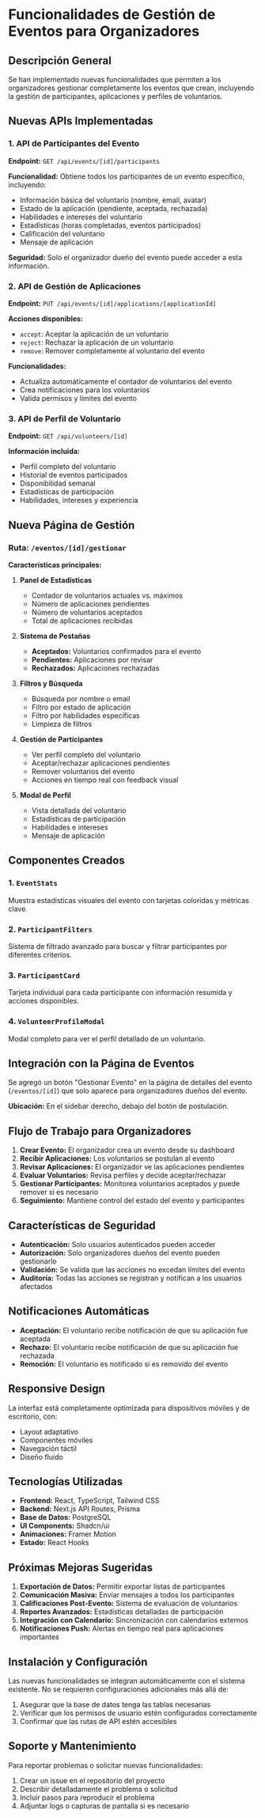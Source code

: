 # Funcionalidades de Gestión de Eventos para Organizadores

## Descripción General

Se han implementado nuevas funcionalidades que permiten a los organizadores gestionar completamente los eventos que crean, incluyendo la gestión de participantes, aplicaciones y perfiles de voluntarios.

## Nuevas APIs Implementadas

### 1. API de Participantes del Evento
**Endpoint:** `GET /api/events/[id]/participants`

**Funcionalidad:** Obtiene todos los participantes de un evento específico, incluyendo:
- Información básica del voluntario (nombre, email, avatar)
- Estado de la aplicación (pendiente, aceptada, rechazada)
- Habilidades e intereses del voluntario
- Estadísticas (horas completadas, eventos participados)
- Calificación del voluntario
- Mensaje de aplicación

**Seguridad:** Solo el organizador dueño del evento puede acceder a esta información.

### 2. API de Gestión de Aplicaciones
**Endpoint:** `PUT /api/events/[id]/applications/[applicationId]`

**Acciones disponibles:**
- `accept`: Aceptar la aplicación de un voluntario
- `reject`: Rechazar la aplicación de un voluntario
- `remove`: Remover completamente al voluntario del evento

**Funcionalidades:**
- Actualiza automáticamente el contador de voluntarios del evento
- Crea notificaciones para los voluntarios
- Valida permisos y límites del evento

### 3. API de Perfil de Voluntario
**Endpoint:** `GET /api/volunteers/[id]`

**Información incluida:**
- Perfil completo del voluntario
- Historial de eventos participados
- Disponibilidad semanal
- Estadísticas de participación
- Habilidades, intereses y experiencia

## Nueva Página de Gestión

### Ruta: `/eventos/[id]/gestionar`

**Características principales:**

1. **Panel de Estadísticas**
   - Contador de voluntarios actuales vs. máximos
   - Número de aplicaciones pendientes
   - Número de voluntarios aceptados
   - Total de aplicaciones recibidas

2. **Sistema de Pestañas**
   - **Aceptados:** Voluntarios confirmados para el evento
   - **Pendientes:** Aplicaciones por revisar
   - **Rechazados:** Aplicaciones rechazadas

3. **Filtros y Búsqueda**
   - Búsqueda por nombre o email
   - Filtro por estado de aplicación
   - Filtro por habilidades específicas
   - Limpieza de filtros

4. **Gestión de Participantes**
   - Ver perfil completo del voluntario
   - Aceptar/rechazar aplicaciones pendientes
   - Remover voluntarios del evento
   - Acciones en tiempo real con feedback visual

5. **Modal de Perfil**
   - Vista detallada del voluntario
   - Estadísticas de participación
   - Habilidades e intereses
   - Mensaje de aplicación

## Componentes Creados

### 1. `EventStats`
Muestra estadísticas visuales del evento con tarjetas coloridas y métricas clave.

### 2. `ParticipantFilters`
Sistema de filtrado avanzado para buscar y filtrar participantes por diferentes criterios.

### 3. `ParticipantCard`
Tarjeta individual para cada participante con información resumida y acciones disponibles.

### 4. `VolunteerProfileModal`
Modal completo para ver el perfil detallado de un voluntario.

## Integración con la Página de Eventos

Se agregó un botón "Gestionar Evento" en la página de detalles del evento (`/eventos/[id]`) que solo aparece para organizadores dueños del evento.

**Ubicación:** En el sidebar derecho, debajo del botón de postulación.

## Flujo de Trabajo para Organizadores

1. **Crear Evento:** El organizador crea un evento desde su dashboard
2. **Recibir Aplicaciones:** Los voluntarios se postulan al evento
3. **Revisar Aplicaciones:** El organizador ve las aplicaciones pendientes
4. **Evaluar Voluntarios:** Revisa perfiles y decide aceptar/rechazar
5. **Gestionar Participantes:** Monitorea voluntarios aceptados y puede remover si es necesario
6. **Seguimiento:** Mantiene control del estado del evento y participantes

## Características de Seguridad

- **Autenticación:** Solo usuarios autenticados pueden acceder
- **Autorización:** Solo organizadores dueños del evento pueden gestionarlo
- **Validación:** Se valida que las acciones no excedan límites del evento
- **Auditoría:** Todas las acciones se registran y notifican a los usuarios afectados

## Notificaciones Automáticas

- **Aceptación:** El voluntario recibe notificación de que su aplicación fue aceptada
- **Rechazo:** El voluntario recibe notificación de que su aplicación fue rechazada
- **Remoción:** El voluntario es notificado si es removido del evento

## Responsive Design

La interfaz está completamente optimizada para dispositivos móviles y de escritorio, con:
- Layout adaptativo
- Componentes móviles
- Navegación táctil
- Diseño fluido

## Tecnologías Utilizadas

- **Frontend:** React, TypeScript, Tailwind CSS
- **Backend:** Next.js API Routes, Prisma
- **Base de Datos:** PostgreSQL
- **UI Components:** Shadcn/ui
- **Animaciones:** Framer Motion
- **Estado:** React Hooks

## Próximas Mejoras Sugeridas

1. **Exportación de Datos:** Permitir exportar listas de participantes
2. **Comunicación Masiva:** Enviar mensajes a todos los participantes
3. **Calificaciones Post-Evento:** Sistema de evaluación de voluntarios
4. **Reportes Avanzados:** Estadísticas detalladas de participación
5. **Integración con Calendario:** Sincronización con calendarios externos
6. **Notificaciones Push:** Alertas en tiempo real para aplicaciones importantes

## Instalación y Configuración

Las nuevas funcionalidades se integran automáticamente con el sistema existente. No se requieren configuraciones adicionales más allá de:

1. Asegurar que la base de datos tenga las tablas necesarias
2. Verificar que los permisos de usuario estén configurados correctamente
3. Confirmar que las rutas de API estén accesibles

## Soporte y Mantenimiento

Para reportar problemas o solicitar nuevas funcionalidades:
1. Crear un issue en el repositorio del proyecto
2. Describir detalladamente el problema o solicitud
3. Incluir pasos para reproducir el problema
4. Adjuntar logs o capturas de pantalla si es necesario



